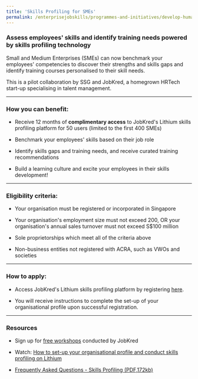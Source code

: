 ```yaml
---
title: 'Skills Profiling for SMEs'
permalink: /enterprisejobskills/programmes-and-initiatives/develop-human-capital/skills-profiling-for-smes/
---
```


### Assess employees' skills and identify training needs powered by skills profiling technology

Small and Medium Enterprises (SMEs) can now benchmark your employees' competencies to discover their strengths and skills gaps and identify training courses personalised to their skill needs.

This is a pilot collaboration by SSG and JobKred, a homegrown HRTech start-up specialising in talent management.

---

### How you can benefit:

- Receive 12 months of **complimentary access** to JobKred's Lithium skills profiling platform for 50 users (limited to the first 400 SMEs)

- Benchmark your employees' skills based on their job role       

- Identify skills gaps and training needs, and receive curated training recommendations 

- Build a learning culture and excite your employees in their skills development!

---

### Eligibility criteria:

- Your organisation must be registered or incorporated in Singapore

- Your organisation's employment size must not exceed 200, OR your organisation's annual sales turnover must not exceed S$100 million

- Sole proprietorships which meet all of the criteria above

- Non-business entities not registered with ACRA, such as VWOs and societies 

---

### How to apply:

- Access JobKred's Lithium skills profiling platform by registering <a href="https://ssg.lithium-ssg.jobkred.com/registration" target="_blank" rel="noopener">here</a>. 

- You will receive instructions to complete the set-up of your organisational profile upon successful registration. 

---

### Resources

- Sign up for <a href="https://docs.google.com/forms/d/e/1FAIpQLScxDlAr3jTx2Ocv8a9aFq-cy-xJIGT6iW9H18f63_wZTjjOyQ/viewform" target="_blank" rel="noopener">free workshops</a> conducted by JobKred

- Watch: <a href="https://youtu.be/3oFO0m1btLw" target="_blank" rel="noopener">How to set-up your organisational profile and conduct skills profiling on Lithium</a>

- <a href="/images/epjs/programmes-and-initiatives/upgrade-skills/FAQs on SME Skills Profiling_20230425_FINAL.pdf" target="_blank" rel="noopener">Frequently Asked Questions - Skills Profiling (PDF,172kb)</a>

<script src="/jquery/jquery.min.js"></script>
<script src="/jquery/resize-tables.js"></script>
